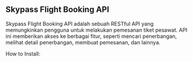 ## **Skypass Flight Booking API**

Skypass Flight Booking API adalah sebuah RESTful API yang memungkinkan pengguna untuk melakukan pemesanan tiket pesawat. API ini memberikan akses ke berbagai fitur, seperti mencari penerbangan, melihat detail penerbangan, membuat pemesanan, dan lainnya.

How to Install:
